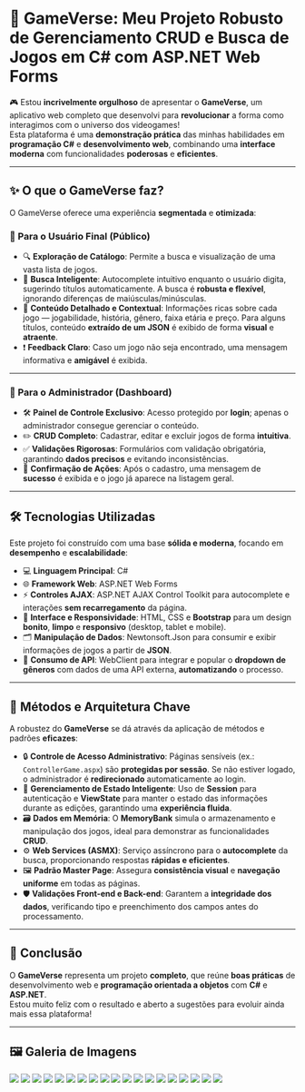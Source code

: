 # 🚀 GameVerse: Meu Projeto Robusto de Gerenciamento CRUD e Busca de Jogos em **C#** com **ASP.NET Web Forms**

🎮 Estou **incrivelmente orgulhoso** de apresentar o **GameVerse**, um aplicativo web completo que desenvolvi para **revolucionar** a forma como interagimos com o universo dos videogames!  
Esta plataforma é uma **demonstração prática** das minhas habilidades em **programação C#** e **desenvolvimento web**, combinando uma **interface moderna** com funcionalidades **poderosas** e **eficientes**.

---

## ✨ O que o GameVerse faz?

O GameVerse oferece uma experiência **segmentada** e **otimizada**:

### 👥 Para o Usuário Final (Público)

- 🔍 **Exploração de Catálogo**: Permite a busca e visualização de uma vasta lista de jogos.  
- 🤖 **Busca Inteligente**: Autocomplete intuitivo enquanto o usuário digita, sugerindo títulos automaticamente. A busca é **robusta e flexível**, ignorando diferenças de maiúsculas/minúsculas.  
- 📄 **Conteúdo Detalhado e Contextual**: Informações ricas sobre cada jogo — jogabilidade, história, gênero, faixa etária e preço. Para alguns títulos, conteúdo **extraído de um JSON** é exibido de forma **visual** e **atraente**.  
- ❗ **Feedback Claro**: Caso um jogo não seja encontrado, uma mensagem informativa e **amigável** é exibida.  

---

### 🔐 Para o Administrador (Dashboard)

- 🛠️ **Painel de Controle Exclusivo**: Acesso protegido por **login**; apenas o administrador consegue gerenciar o conteúdo.  
- ✏️ **CRUD Completo**: Cadastrar, editar e excluir jogos de forma **intuitiva**.  
- ✅ **Validações Rigorosas**: Formulários com validação obrigatória, garantindo **dados precisos** e evitando inconsistências.  
- 🎯 **Confirmação de Ações**: Após o cadastro, uma mensagem de **sucesso** é exibida e o jogo já aparece na listagem geral.  

---

## 🛠️ Tecnologias Utilizadas

Este projeto foi construído com uma base **sólida e moderna**, focando em **desempenho** e **escalabilidade**:

- 💻 **Linguagem Principal**: C#  
- 🌐 **Framework Web**: ASP.NET Web Forms  
- ⚡ **Controles AJAX**: ASP.NET AJAX Control Toolkit para autocomplete e interações **sem recarregamento** da página.  
- 🎨 **Interface e Responsividade**: HTML, CSS e **Bootstrap** para um design **bonito**, **limpo** e **responsivo** (desktop, tablet e mobile).  
- 🗂️ **Manipulação de Dados**: Newtonsoft.Json para consumir e exibir informações de jogos a partir de **JSON**.  
- 🔗 **Consumo de API**: WebClient para integrar e popular o **dropdown de gêneros** com dados de uma API externa, **automatizando** o processo.  

---

## 🧩 Métodos e Arquitetura Chave

A robustez do **GameVerse** se dá através da aplicação de métodos e padrões **eficazes**:

- 🔒 **Controle de Acesso Administrativo**: Páginas sensíveis (ex.: `ControllerGame.aspx`) são **protegidas por sessão**. Se não estiver logado, o administrador é **redirecionado** automaticamente ao login.  
- 🧠 **Gerenciamento de Estado Inteligente**: Uso de **Session** para autenticação e **ViewState** para manter o estado das informações durante as edições, garantindo uma **experiência fluida**.  
- 🗃️ **Dados em Memória**: O **MemoryBank** simula o armazenamento e manipulação dos jogos, ideal para demonstrar as funcionalidades **CRUD**.  
- ⚙️ **Web Services (ASMX)**: Serviço assíncrono para o **autocomplete** da busca, proporcionando respostas **rápidas e eficientes**.  
- 🖼️ **Padrão Master Page**: Assegura **consistência visual** e **navegação uniforme** em todas as páginas.  
- 🛡️ **Validações Front-end e Back-end**: Garantem a **integridade dos dados**, verificando tipo e preenchimento dos campos antes do processamento.  

---

## 🚀 Conclusão

O **GameVerse** representa um projeto **completo**, que reúne **boas práticas** de desenvolvimento web e **programação orientada a objetos** com **C#** e **ASP.NET**.  
Estou muito feliz com o resultado e aberto a sugestões para evoluir ainda mais essa plataforma!  

---

## 🖼️ Galeria de Imagens

![](./imagens/pagina-1.png) ![](./imagens/pagina-2.png) ![](./imagens/pagina-3.png) ![](./imagens/pagina-4.png) ![](./imagens/pagina-5.png) ![](./imagens/pagina-6.png) ![](./imagens/pagina-7.png) ![](./imagens/pagina-8.png) ![](./imagens/pagina-9.png) ![](./imagens/pagina-10.png) ![](./imagens/pagina-11.png) ![](./imagens/pagina-12.png) ![](./imagens/pagina-13.png) ![](./imagens/pagina-14.png) ![](./imagens/pagina-15.png) ![](./imagens/pagina-16.png) ![](./imagens/pagina-17.png) ![](./imagens/pagina-18.png) ![](./imagens/pagina-19.png)
